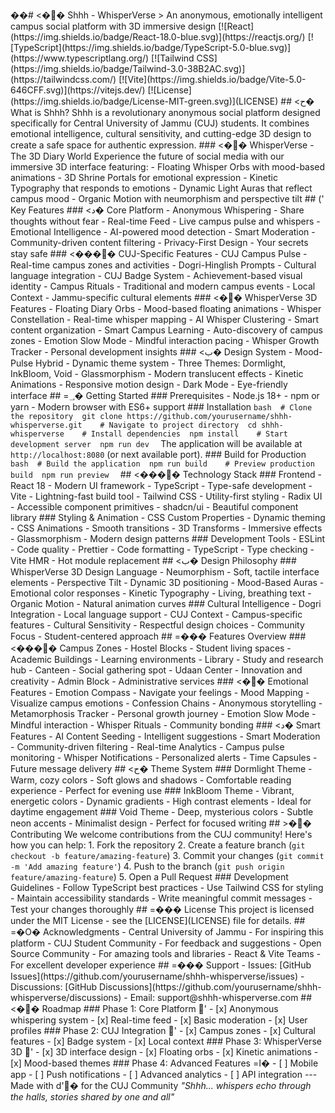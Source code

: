 ��#   <��  S h h h   -   W h i s p e r V e r s e 
 
 
 
 >   * * A n   a n o n y m o u s ,   e m o t i o n a l l y   i n t e l l i g e n t   c a m p u s   s o c i a l   p l a t f o r m   w i t h   3 D   i m m e r s i v e   d e s i g n * * 
 
 
 
 [ ! [ R e a c t ] ( h t t p s : / / i m g . s h i e l d s . i o / b a d g e / R e a c t - 1 8 . 0 - b l u e . s v g ) ] ( h t t p s : / / r e a c t j s . o r g / ) 
 
 [ ! [ T y p e S c r i p t ] ( h t t p s : / / i m g . s h i e l d s . i o / b a d g e / T y p e S c r i p t - 5 . 0 - b l u e . s v g ) ] ( h t t p s : / / w w w . t y p e s c r i p t l a n g . o r g / ) 
 
 [ ! [ T a i l w i n d   C S S ] ( h t t p s : / / i m g . s h i e l d s . i o / b a d g e / T a i l w i n d - 3 . 0 - 3 8 B 2 A C . s v g ) ] ( h t t p s : / / t a i l w i n d c s s . c o m / ) 
 
 [ ! [ V i t e ] ( h t t p s : / / i m g . s h i e l d s . i o / b a d g e / V i t e - 5 . 0 - 6 4 6 C F F . s v g ) ] ( h t t p s : / / v i t e j s . d e v / ) 
 
 [ ! [ L i c e n s e ] ( h t t p s : / / i m g . s h i e l d s . i o / b a d g e / L i c e n s e - M I T - g r e e n . s v g ) ] ( L I C E N S E ) 
 
 
 
 # #   <ح�  W h a t   i s   S h h h ? 
 
 
 
 S h h h   i s   a   r e v o l u t i o n a r y   a n o n y m o u s   s o c i a l   p l a t f o r m   d e s i g n e d   s p e c i f i c a l l y   f o r   C e n t r a l   U n i v e r s i t y   o f   J a m m u   ( C U J )   s t u d e n t s .   I t   c o m b i n e s   e m o t i o n a l   i n t e l l i g e n c e ,   c u l t u r a l   s e n s i t i v i t y ,   a n d   c u t t i n g - e d g e   3 D   d e s i g n   t o   c r e a t e   a   s a f e   s p a c e   f o r   a u t h e n t i c   e x p r e s s i o n . 
 
 
 
 # # #   <��  W h i s p e r V e r s e   -   T h e   3 D   D i a r y   W o r l d 
 
 
 
 E x p e r i e n c e   t h e   f u t u r e   o f   s o c i a l   m e d i a   w i t h   o u r   i m m e r s i v e   3 D   i n t e r f a c e   f e a t u r i n g : 
 
 -   * * F l o a t i n g   W h i s p e r   O r b s * *   w i t h   m o o d - b a s e d   a n i m a t i o n s 
 
 -   * * 3 D   S h r i n e   P o r t a l s * *   f o r   e m o t i o n a l   e x p r e s s i o n 
 
 -   * * K i n e t i c   T y p o g r a p h y * *   t h a t   r e s p o n d s   t o   e m o t i o n s 
 
 -   * * D y n a m i c   L i g h t   A u r a s * *   t h a t   r e f l e c t   c a m p u s   m o o d 
 
 -   * * O r g a n i c   M o t i o n * *   w i t h   n e u m o r p h i s m   a n d   p e r s p e c t i v e   t i l t 
 
 
 
 # #   ('  K e y   F e a t u r e s 
 
 
 
 # # #   <د�  C o r e   P l a t f o r m 
 
 -   * * A n o n y m o u s   W h i s p e r i n g * *   -   S h a r e   t h o u g h t s   w i t h o u t   f e a r 
 
 -   * * R e a l - t i m e   F e e d * *   -   L i v e   c a m p u s   p u l s e   a n d   w h i s p e r s 
 
 -   * * E m o t i o n a l   I n t e l l i g e n c e * *   -   A I - p o w e r e d   m o o d   d e t e c t i o n 
 
 -   * * S m a r t   M o d e r a t i o n * *   -   C o m m u n i t y - d r i v e n   c o n t e n t   f i l t e r i n g 
 
 -   * * P r i v a c y - F i r s t   D e s i g n * *   -   Y o u r   s e c r e t s   s t a y   s a f e 
 
 
 
 # # #   <����  C U J - S p e c i f i c   F e a t u r e s 
 
 -   * * C U J   C a m p u s   P u l s e * *   -   R e a l - t i m e   c a m p u s   z o n e s   a n d   a c t i v i t i e s 
 
 -   * * D o g r i - H i n g l i s h   P r o m p t s * *   -   C u l t u r a l   l a n g u a g e   i n t e g r a t i o n 
 
 -   * * C U J   B a d g e   S y s t e m * *   -   A c h i e v e m e n t - b a s e d   v i s u a l   i d e n t i t y 
 
 -   * * C a m p u s   R i t u a l s * *   -   T r a d i t i o n a l   a n d   m o d e r n   c a m p u s   e v e n t s 
 
 -   * * L o c a l   C o n t e x t * *   -   J a m m u - s p e c i f i c   c u l t u r a l   e l e m e n t s 
 
 
 
 # # #   <��  W h i s p e r V e r s e   3 D   F e a t u r e s 
 
 -   * * F l o a t i n g   D i a r y   O r b s * *   -   M o o d - b a s e d   f l o a t i n g   a n i m a t i o n s 
 
 -   * * W h i s p e r   C o n s t e l l a t i o n * *   -   R e a l - t i m e   w h i s p e r   m a p p i n g 
 
 -   * * A I   W h i s p e r   C l u s t e r i n g * *   -   S m a r t   c o n t e n t   o r g a n i z a t i o n 
 
 -   * * S m a r t   C a m p u s   L e a r n i n g * *   -   A u t o - d i s c o v e r y   o f   c a m p u s   z o n e s 
 
 -   * * E m o t i o n   S l o w   M o d e * *   -   M i n d f u l   i n t e r a c t i o n   p a c i n g 
 
 -   * * W h i s p e r   G r o w t h   T r a c k e r * *   -   P e r s o n a l   d e v e l o p m e n t   i n s i g h t s 
 
 
 
 # # #   <ب�  D e s i g n   S y s t e m 
 
 -   * * M o o d - P u l s e   H y b r i d * *   -   D y n a m i c   t h e m e   s y s t e m 
 
 -   * * T h r e e   T h e m e s * * :   D o r m l i g h t ,   I n k B l o o m ,   V o i d 
 
 -   * * G l a s s m o r p h i s m * *   -   M o d e r n   t r a n s l u c e n t   e f f e c t s 
 
 -   * * K i n e t i c   A n i m a t i o n s * *   -   R e s p o n s i v e   m o t i o n   d e s i g n 
 
 -   * * D a r k   M o d e * *   -   E y e - f r i e n d l y   i n t e r f a c e 
 
 
 
 # #   =؀�  G e t t i n g   S t a r t e d 
 
 
 
 # # #   P r e r e q u i s i t e s 
 
 -   N o d e . j s   1 8 +   
 
 -   n p m   o r   y a r n 
 
 -   M o d e r n   b r o w s e r   w i t h   E S 6 +   s u p p o r t 
 
 
 
 # # #   I n s t a l l a t i o n 
 
 
 
 ` ` ` b a s h 
 
 #   C l o n e   t h e   r e p o s i t o r y 
 
 g i t   c l o n e   h t t p s : / / g i t h u b . c o m / y o u r u s e r n a m e / s h h h - w h i s p e r v e r s e . g i t 
 
 
 
 #   N a v i g a t e   t o   p r o j e c t   d i r e c t o r y 
 
 c d   s h h h - w h i s p e r v e r s e 
 
 
 
 #   I n s t a l l   d e p e n d e n c i e s 
 
 n p m   i n s t a l l 
 
 
 
 #   S t a r t   d e v e l o p m e n t   s e r v e r 
 
 n p m   r u n   d e v 
 
 ` ` ` 
 
 
 
 T h e   a p p l i c a t i o n   w i l l   b e   a v a i l a b l e   a t   ` h t t p : / / l o c a l h o s t : 8 0 8 0 `   ( o r   n e x t   a v a i l a b l e   p o r t ) . 
 
 
 
 # # #   B u i l d   f o r   P r o d u c t i o n 
 
 
 
 ` ` ` b a s h 
 
 #   B u i l d   t h e   a p p l i c a t i o n 
 
 n p m   r u n   b u i l d 
 
 
 
 #   P r e v i e w   p r o d u c t i o n   b u i l d 
 
 n p m   r u n   p r e v i e w 
 
 ` ` ` 
 
 
 
 # #   <����  T e c h n o l o g y   S t a c k 
 
 
 
 # # #   F r o n t e n d 
 
 -   * * R e a c t   1 8 * *   -   M o d e r n   U I   f r a m e w o r k 
 
 -   * * T y p e S c r i p t * *   -   T y p e - s a f e   d e v e l o p m e n t 
 
 -   * * V i t e * *   -   L i g h t n i n g - f a s t   b u i l d   t o o l 
 
 -   * * T a i l w i n d   C S S * *   -   U t i l i t y - f i r s t   s t y l i n g 
 
 -   * * R a d i x   U I * *   -   A c c e s s i b l e   c o m p o n e n t   p r i m i t i v e s 
 
 -   * * s h a d c n / u i * *   -   B e a u t i f u l   c o m p o n e n t   l i b r a r y 
 
 
 
 # # #   S t y l i n g   &   A n i m a t i o n 
 
 -   * * C S S   C u s t o m   P r o p e r t i e s * *   -   D y n a m i c   t h e m i n g 
 
 -   * * C S S   A n i m a t i o n s * *   -   S m o o t h   t r a n s i t i o n s 
 
 -   * * 3 D   T r a n s f o r m s * *   -   I m m e r s i v e   e f f e c t s 
 
 -   * * G l a s s m o r p h i s m * *   -   M o d e r n   d e s i g n   p a t t e r n s 
 
 
 
 # # #   D e v e l o p m e n t   T o o l s 
 
 -   * * E S L i n t * *   -   C o d e   q u a l i t y 
 
 -   * * P r e t t i e r * *   -   C o d e   f o r m a t t i n g 
 
 -   * * T y p e S c r i p t * *   -   T y p e   c h e c k i n g 
 
 -   * * V i t e   H M R * *   -   H o t   m o d u l e   r e p l a c e m e n t 
 
 
 
 # #   <ب�  D e s i g n   P h i l o s o p h y 
 
 
 
 # # #   W h i s p e r V e r s e   3 D   D e s i g n   L a n g u a g e 
 
 -   * * N e u m o r p h i s m * *   -   S o f t ,   t a c t i l e   i n t e r f a c e   e l e m e n t s 
 
 -   * * P e r s p e c t i v e   T i l t * *   -   D y n a m i c   3 D   p o s i t i o n i n g 
 
 -   * * M o o d - B a s e d   A u r a s * *   -   E m o t i o n a l   c o l o r   r e s p o n s e s 
 
 -   * * K i n e t i c   T y p o g r a p h y * *   -   L i v i n g ,   b r e a t h i n g   t e x t 
 
 -   * * O r g a n i c   M o t i o n * *   -   N a t u r a l   a n i m a t i o n   c u r v e s 
 
 
 
 # # #   C u l t u r a l   I n t e l l i g e n c e 
 
 -   * * D o g r i   I n t e g r a t i o n * *   -   L o c a l   l a n g u a g e   s u p p o r t 
 
 -   * * C U J   C o n t e x t * *   -   C a m p u s - s p e c i f i c   f e a t u r e s 
 
 -   * * C u l t u r a l   S e n s i t i v i t y * *   -   R e s p e c t f u l   d e s i g n   c h o i c e s 
 
 -   * * C o m m u n i t y   F o c u s * *   -   S t u d e n t - c e n t e r e d   a p p r o a c h 
 
 
 
 # #   =���  F e a t u r e s   O v e r v i e w 
 
 
 
 # # #   <����  C a m p u s   Z o n e s 
 
 -   * * H o s t e l   B l o c k s * *   -   S t u d e n t   l i v i n g   s p a c e s 
 
 -   * * A c a d e m i c   B u i l d i n g s * *   -   L e a r n i n g   e n v i r o n m e n t s 
 
 -   * * L i b r a r y * *   -   S t u d y   a n d   r e s e a r c h   h u b 
 
 -   * * C a n t e e n * *   -   S o c i a l   g a t h e r i n g   s p o t 
 
 -   * * U d a a n   C e n t e r * *   -   I n n o v a t i o n   a n d   c r e a t i v i t y 
 
 -   * * A d m i n   B l o c k * *   -   A d m i n i s t r a t i v e   s e r v i c e s 
 
 
 
 # # #   <��  E m o t i o n a l   F e a t u r e s 
 
 -   * * E m o t i o n   C o m p a s s * *   -   N a v i g a t e   y o u r   f e e l i n g s 
 
 -   * * M o o d   M a p p i n g * *   -   V i s u a l i z e   c a m p u s   e m o t i o n s 
 
 -   * * C o n f e s s i o n   C h a i n s * *   -   A n o n y m o u s   s t o r y t e l l i n g 
 
 -   * * M e t a m o r p h o s i s   T r a c k e r * *   -   P e r s o n a l   g r o w t h   j o u r n e y 
 
 -   * * E m o t i o n   S l o w   M o d e * *   -   M i n d f u l   i n t e r a c t i o n 
 
 -   * * W h i s p e r   R i t u a l s * *   -   C o m m u n i t y   b o n d i n g 
 
 
 
 # # #   <د�  S m a r t   F e a t u r e s 
 
 -   * * A I   C o n t e n t   S e e d i n g * *   -   I n t e l l i g e n t   s u g g e s t i o n s 
 
 -   * * S m a r t   M o d e r a t i o n * *   -   C o m m u n i t y - d r i v e n   f i l t e r i n g 
 
 -   * * R e a l - t i m e   A n a l y t i c s * *   -   C a m p u s   p u l s e   m o n i t o r i n g 
 
 -   * * W h i s p e r   N o t i f i c a t i o n s * *   -   P e r s o n a l i z e d   a l e r t s 
 
 -   * * T i m e   C a p s u l e s * *   -   F u t u r e   m e s s a g e   d e l i v e r y 
 
 
 
 # #   <ح�  T h e m e   S y s t e m 
 
 
 
 # # #   D o r m l i g h t   T h e m e 
 
 -   W a r m ,   c o z y   c o l o r s 
 
 -   S o f t   g l o w s   a n d   s h a d o w s 
 
 -   C o m f o r t a b l e   r e a d i n g   e x p e r i e n c e 
 
 -   P e r f e c t   f o r   e v e n i n g   u s e 
 
 
 
 # # #   I n k B l o o m   T h e m e 
 
 -   V i b r a n t ,   e n e r g e t i c   c o l o r s 
 
 -   D y n a m i c   g r a d i e n t s 
 
 -   H i g h   c o n t r a s t   e l e m e n t s 
 
 -   I d e a l   f o r   d a y t i m e   e n g a g e m e n t 
 
 
 
 # # #   V o i d   T h e m e 
 
 -   D e e p ,   m y s t e r i o u s   c o l o r s 
 
 -   S u b t l e   n e o n   a c c e n t s 
 
 -   M i n i m a l i s t   d e s i g n 
 
 -   P e r f e c t   f o r   f o c u s e d   w r i t i n g 
 
 
 
 # #   >��  C o n t r i b u t i n g 
 
 
 
 W e   w e l c o m e   c o n t r i b u t i o n s   f r o m   t h e   C U J   c o m m u n i t y !   H e r e ' s   h o w   y o u   c a n   h e l p : 
 
 
 
 1 .   * * F o r k * *   t h e   r e p o s i t o r y 
 
 2 .   * * C r e a t e * *   a   f e a t u r e   b r a n c h   ( ` g i t   c h e c k o u t   - b   f e a t u r e / a m a z i n g - f e a t u r e ` ) 
 
 3 .   * * C o m m i t * *   y o u r   c h a n g e s   ( ` g i t   c o m m i t   - m   ' A d d   a m a z i n g   f e a t u r e ' ` ) 
 
 4 .   * * P u s h * *   t o   t h e   b r a n c h   ( ` g i t   p u s h   o r i g i n   f e a t u r e / a m a z i n g - f e a t u r e ` ) 
 
 5 .   * * O p e n * *   a   P u l l   R e q u e s t 
 
 
 
 # # #   D e v e l o p m e n t   G u i d e l i n e s 
 
 -   F o l l o w   T y p e S c r i p t   b e s t   p r a c t i c e s 
 
 -   U s e   T a i l w i n d   C S S   f o r   s t y l i n g 
 
 -   M a i n t a i n   a c c e s s i b i l i t y   s t a n d a r d s 
 
 -   W r i t e   m e a n i n g f u l   c o m m i t   m e s s a g e s 
 
 -   T e s t   y o u r   c h a n g e s   t h o r o u g h l y 
 
 
 
 # #   =���  L i c e n s e 
 
 
 
 T h i s   p r o j e c t   i s   l i c e n s e d   u n d e r   t h e   M I T   L i c e n s e   -   s e e   t h e   [ L I C E N S E ] ( L I C E N S E )   f i l e   f o r   d e t a i l s . 
 
 
 
 # #   =�O�  A c k n o w l e d g m e n t s 
 
 
 
 -   * * C e n t r a l   U n i v e r s i t y   o f   J a m m u * *   -   F o r   i n s p i r i n g   t h i s   p l a t f o r m 
 
 -   * * C U J   S t u d e n t   C o m m u n i t y * *   -   F o r   f e e d b a c k   a n d   s u g g e s t i o n s 
 
 -   * * O p e n   S o u r c e   C o m m u n i t y * *   -   F o r   a m a z i n g   t o o l s   a n d   l i b r a r i e s 
 
 -   * * R e a c t   &   V i t e   T e a m s * *   -   F o r   e x c e l l e n t   d e v e l o p e r   e x p e r i e n c e 
 
 
 
 # #   =���  S u p p o r t 
 
 
 
 -   * * I s s u e s * * :   [ G i t H u b   I s s u e s ] ( h t t p s : / / g i t h u b . c o m / y o u r u s e r n a m e / s h h h - w h i s p e r v e r s e / i s s u e s ) 
 
 -   * * D i s c u s s i o n s * * :   [ G i t H u b   D i s c u s s i o n s ] ( h t t p s : / / g i t h u b . c o m / y o u r u s e r n a m e / s h h h - w h i s p e r v e r s e / d i s c u s s i o n s ) 
 
 -   * * E m a i l * * :   s u p p o r t @ s h h h - w h i s p e r v e r s e . c o m 
 
 
 
 # #   <��  R o a d m a p 
 
 
 
 # # #   P h a s e   1 :   C o r e   P l a t f o r m   '
 
 -   [ x ]   A n o n y m o u s   w h i s p e r i n g   s y s t e m 
 
 -   [ x ]   R e a l - t i m e   f e e d 
 
 -   [ x ]   B a s i c   m o d e r a t i o n 
 
 -   [ x ]   U s e r   p r o f i l e s 
 
 
 
 # # #   P h a s e   2 :   C U J   I n t e g r a t i o n   '
 
 -   [ x ]   C a m p u s   z o n e s 
 
 -   [ x ]   C u l t u r a l   f e a t u r e s 
 
 -   [ x ]   B a d g e   s y s t e m 
 
 -   [ x ]   L o c a l   c o n t e x t 
 
 
 
 # # #   P h a s e   3 :   W h i s p e r V e r s e   3 D   '
 
 -   [ x ]   3 D   i n t e r f a c e   d e s i g n 
 
 -   [ x ]   F l o a t i n g   o r b s 
 
 -   [ x ]   K i n e t i c   a n i m a t i o n s 
 
 -   [ x ]   M o o d - b a s e d   t h e m e s 
 
 
 
 # # #   P h a s e   4 :   A d v a n c e d   F e a t u r e s   =ا�
 
 -   [   ]   M o b i l e   a p p 
 
 -   [   ]   P u s h   n o t i f i c a t i o n s 
 
 -   [   ]   A d v a n c e d   a n a l y t i c s 
 
 -   [   ]   A P I   i n t e g r a t i o n 
 
 
 
 - - - 
 
 
 
 * * M a d e   w i t h   d'�  f o r   t h e   C U J   C o m m u n i t y * * 
 
 
 
 * " S h h h . . .   w h i s p e r s   e c h o   t h r o u g h   t h e   h a l l s ,   s t o r i e s   s h a r e d   b y   o n e   a n d   a l l " * 
 
 
